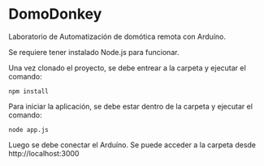 DomoDonkey
==========

Laboratorio de Automatización de domótica remota con Arduíno.

Se requiere tener instalado Node.js para funcionar.

Una vez clonado el proyecto, se debe entrear a la carpeta y ejecutar el comando:

	npm install

Para iniciar la aplicación, se debe estar dentro de la carpeta y ejecutar el comando:

	node app.js

Luego se debe conectar el Arduíno. Se puede acceder a la carpeta desde http://localhost:3000


